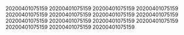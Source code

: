 20200401075159
20200401075159
20200401075159
20200401075159
20200401075159
20200401075159
20200401075159
20200401075159
20200401075159
20200401075159
20200401075159
20200401075159
20200401075159
20200401075159
20200401075159
